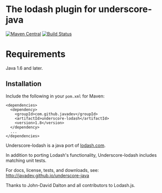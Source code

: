 The lodash plugin for underscore-java 
=====================================

[![Maven Central](https://img.shields.io/maven-central/v/com.github.javadev/underscore-lodash.svg)](http://search.maven.org/#search%7Cga%7C1%7Cg%3A%22com.github.javadev%22%20AND%20a%3A%22underscore-lodash%22)
[![Build Status](https://secure.travis-ci.org/javadev/underscore-java.svg)](https://travis-ci.org/javadev/underscore-java)

Requirements
============

Java 1.6 and later.

## Installation

Include the following in your `pom.xml` for Maven:

```
<dependencies>
  <dependency>
    <groupId>com.github.javadev</groupId>
    <artifactId>underscore-lodash</artifactId>
    <version>1.8</version>
  </dependency>
  ...
</dependencies>
```

Underscore-lodash is a java port of [lodash.com](https://lodash.com/docs).

In addition to porting Lodash's functionality, Underscore-lodash includes matching unit tests.

For docs, license, tests, and downloads, see:
http://javadev.github.io/underscore-java

Thanks to John-David Dalton and all contributors to Lodash.js.
